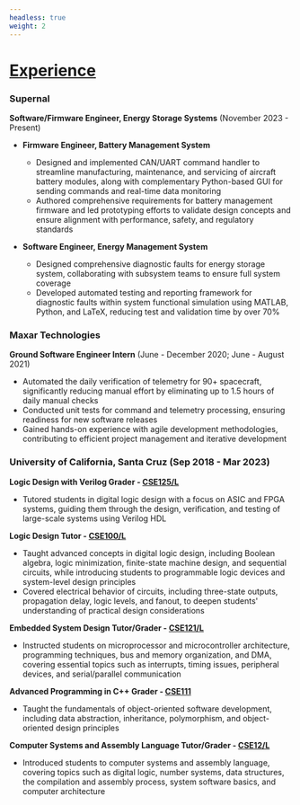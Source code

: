 ```yaml
---
headless: true
weight: 2
---
```


# <u>Experience</u>
### Supernal
**Software/Firmware Engineer, Energy Storage Systems** (November 2023 - Present)

- **Firmware Engineer, Battery Management System**
  - Designed and implemented CAN/UART command handler to streamline manufacturing, maintenance, and servicing of aircraft battery modules, along with complementary Python-based GUI for sending commands and real-time data monitoring
  - Authored comprehensive requirements for battery management firmware and led prototyping efforts to validate design concepts and ensure alignment with performance, safety, and regulatory standards

- **Software Engineer, Energy Management System**
  - Designed comprehensive diagnostic faults for energy storage system, collaborating with subsystem teams to ensure full system coverage
  - Developed automated testing and reporting framework for diagnostic faults within system functional simulation using MATLAB, Python, and LaTeX, reducing test and validation time by over 70%

### Maxar Technologies
**Ground Software Engineer Intern** (June - December 2020; June - August 2021)  
- Automated the daily verification of telemetry for 90+ spacecraft, significantly reducing manual effort by eliminating up to 1.5 hours of daily manual checks
- Conducted unit tests for command and telemetry processing, ensuring readiness for new software releases
- Gained hands-on experience with agile development methodologies, contributing to efficient project management and iterative development

### University of California, Santa Cruz (Sep 2018 - Mar 2023)
**Logic Design with Verilog Grader - [CSE125/L](https://courses.engineering.ucsc.edu/courses/cse125)**  
- Tutored students in digital logic design with a focus on ASIC and FPGA systems, guiding them through the design, verification, and testing of large-scale systems using Verilog HDL

**Logic Design Tutor - [CSE100/L](https://courses.engineering.ucsc.edu/courses/cse100)**
- Taught advanced concepts in digital logic design, including Boolean algebra, logic minimization, finite-state machine design, and sequential circuits, while introducing students to programmable logic devices and system-level design principles
- Covered electrical behavior of circuits, including three-state outputs, propagation delay, logic levels, and fanout, to deepen students' understanding of practical design considerations

**Embedded System Design Tutor/Grader - [CSE121/L](https://courses.engineering.ucsc.edu/courses/cse121)**
- Instructed students on microprocessor and microcontroller architecture, programming techniques, bus and memory organization, and DMA, covering essential topics such as interrupts, timing issues, peripheral devices, and serial/parallel communication

**Advanced Programming in C++ Grader - [CSE111](https://courses.engineering.ucsc.edu/courses/cse111)**
- Taught the fundamentals of object-oriented software development, including data abstraction, inheritance, polymorphism, and object-oriented design principles

**Computer Systems and Assembly Language Tutor/Grader - [CSE12/L](https://courses.engineering.ucsc.edu/courses/cse12)**
- Introduced students to computer systems and assembly language, covering topics such as digital logic, number systems, data structures, the compilation and assembly process, system software basics, and computer architecture
